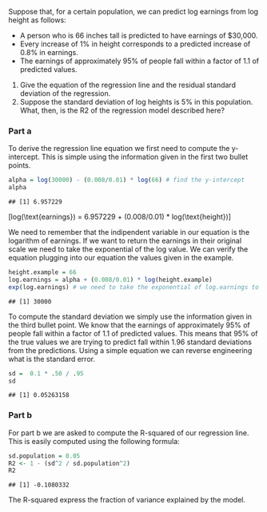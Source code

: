 Suppose that, for a certain population, we can predict log earnings from log height as follows:

-   A person who is 66 inches tall is predicted to have earnings of $30,000.
-   Every increase of 1% in height corresponds to a predicted increase of 0.8% in earnings.
-   The earnings of approximately 95% of people fall within a factor of 1.1 of predicted values.

1.  Give the equation of the regression line and the residual standard deviation of the regression.
2.  Suppose the standard deviation of log heights is 5% in this population. What, then, is the R2 of the regression model described here?

### Part a

To derive the regression line equation we first need to compute the y-intercept. This is simple using the information given in the first two bullet points.

``` r
alpha = log(30000) - (0.008/0.01) * log(66) # find the y-intercept
alpha
```

    ## [1] 6.957229

\[log(\text{earnings}) = 6.957229 + (0.008/0.01) * log(\text{height})\]

We need to remember that the indipendent variable in our equation is the logarithm of earnings. If we want to return the earnings in their original scale we need to take the exponential of the log value. We can verify the equation plugging into our equation the values given in the example.

``` r
height.example = 66
log.earnings = alpha + (0.008/0.01) * log(height.example) 
exp(log.earnings) # we need to take the exponential of log.earnings to have our final result
```

    ## [1] 30000

To compute the standard deviation we simply use the information given in the third bullet point. We know that the earnings of approximately 95% of people fall within a factor of 1.1 of predicted values. This means that 95% of the true values we are trying to predict fall within 1.96 standard deviations from the predictions. Using a simple equation we can reverse engineering what is the standard error.

``` r
sd =  0.1 * .50 / .95
sd
```

    ## [1] 0.05263158

### Part b

For part b we are asked to compute the R-squared of our regression line. This is easily computed using the following formula:

``` r
sd.population = 0.05
R2 <- 1 - (sd^2 / sd.population^2)
R2
```

    ## [1] -0.1080332

The R-squared express the fraction of variance explained by the model.
